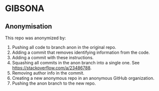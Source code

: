 # GIBSONA

## Anonymisation

This repo was anonymized by:

1. Pushing all code to branch anon in the original repo.
2. Adding a commit that removes identifying information from the code.
3. Adding a commit with these instructions.
4. Squashing all commits in the anon branch into a single one. See <https://stackoverflow.com/a/23486788>.
5. Removing author info in the commit.
6. Creating a new anonymous repo in an anonymous GitHub organization.
7. Pushing the anon branch to the new repo.